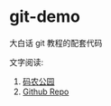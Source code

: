 # git-demo

大白话 git 教程的配套代码

文字阅读:  

1. [码农公园](https://www.develop-developer.com/topics/7iESoSi7bXYkdfM4z)
2. [Github Repo](https://github.com/developdeveloper/easy-coding-to-learn/tree/main/003-git)
